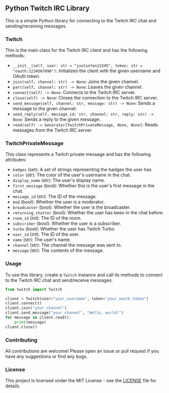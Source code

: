 ## Python Twitch IRC Library

This is a simple Python library for connecting to the Twitch IRC chat and sending/receiving messages.

### Twitch

This is the main class for the Twitch IRC client and has the following methods:

- `__init__(self, user: str = "justinfan12345", token: str = "oauth:1234567890")`: Initializes the client with the given
  username and OAuth token.
- `join(self, channel: str) -> None`: Joins the given channel.
- `part(self, channel: str) -> None`: Leaves the given channel.
- `connect(self) -> None`: Connects to the Twitch IRC server.
- `close(self) -> None`: Closes the connection to the Twitch IRC server.
- `send_message(self, channel: str, message: str) -> None`: Sends a message to the given channel.
- `send_reply(self, message_id: str, channel: str, reply: str) -> None`: Sends a reply to the given message.
- `read(self) -> Generator[TwitchPrivateMessage, None, None]`: Reads messages from the Twitch IRC server.

### TwitchPrivateMessage

This class represents a Twitch private message and has the following attributes:

- `badges` (set): A set of strings representing the badges the user has.
- `color` (str): The color of the user's username in the chat.
- `display_name` (str): The user's display name.
- `first_message` (bool): Whether this is the user's first message in the chat.
- `message_id` (str): The ID of the message.
- `mod` (bool): Whether the user is a moderator.
- `broadcaster` (bool): Whether the user is the broadcaster.
- `returning_chatter` (bool): Whether the user has been in the chat before.
- `room_id` (int): The ID of the room.
- `subscriber` (bool): Whether the user is a subscriber.
- `turbo` (bool): Whether the user has Twitch Turbo.
- `user_id` (int): The ID of the user.
- `name` (str): The user's name.
- `channel` (str): The channel the message was sent to.
- `message` (str): The contents of the message.

### Usage

To use this library, create a `Twitch` instance and call its methods to connect to the Twitch IRC chat and send/receive
messages.

```python
from twitch import Twitch

client = Twitch(user="your_username", token="your_oauth_token")
client.connect()
client.join("your_channel")
client.send_message("your_channel", "Hello, world!")
for message in client.read():
    print(message)
client.close()
```

### Contributing

All contributions are welcome! Please open an issue or pull request if you have any suggestions or find any bugs.

### License

This project is licensed under the MIT License - see the [LICENSE](LICENSE) file for details.
